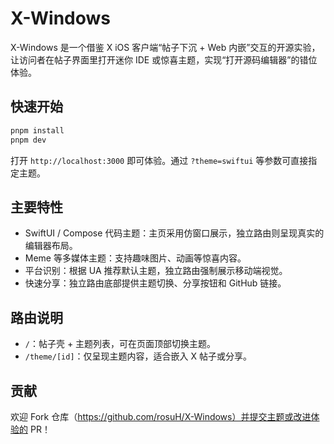 # X-Windows

X-Windows 是一个借鉴 X iOS 客户端“帖子下沉 + Web 内嵌”交互的开源实验，让访问者在帖子界面里打开迷你 IDE 或惊喜主题，实现“打开源码编辑器”的错位体验。

## 快速开始

```bash
pnpm install
pnpm dev
```

打开 `http://localhost:3000` 即可体验。通过 `?theme=swiftui` 等参数可直接指定主题。

## 主要特性

- SwiftUI / Compose 代码主题：主页采用仿窗口展示，独立路由则呈现真实的编辑器布局。
- Meme 等多媒体主题：支持趣味图片、动画等惊喜内容。
- 平台识别：根据 UA 推荐默认主题，独立路由强制展示移动端视觉。
- 快速分享：独立路由底部提供主题切换、分享按钮和 GitHub 链接。

## 路由说明

- `/`：帖子壳 + 主题列表，可在页面顶部切换主题。
- `/theme/[id]`：仅呈现主题内容，适合嵌入 X 帖子或分享。

## 贡献

欢迎 Fork 仓库（https://github.com/rosuH/X-Windows）并提交主题或改进体验的 PR！
